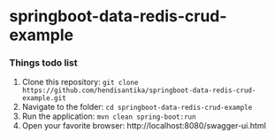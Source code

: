 # springboot-data-redis-crud-example

### Things todo list

1. Clone this repository: `git clone https://github.com/hendisantika/springboot-data-redis-crud-example.git`
2. Navigate to the folder: `cd springboot-data-redis-crud-example`
3. Run the application: `mvn clean spring-boot:run`
4. Open your favorite browser: http://localhost:8080/swagger-ui.html
